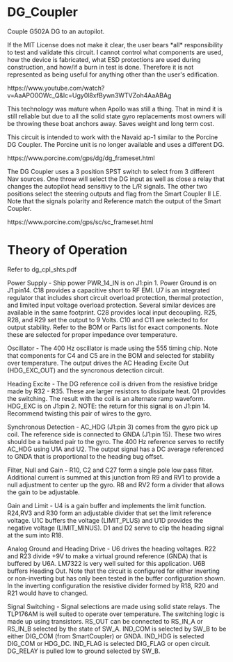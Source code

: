 # DG_Coupler
<p>Couple G502A DG to an autopilot.</p>
<p>If the MIT License does not make it clear, the user bears *all* responsibility to test and validate this circuit.  I cannot control what components are used, how the device is fabricated, what ESD protections are used during construction, and how/if a burn in test is done.  Therefore it is not represented as being useful for anything other than the user's edification.</p>
https://www.youtube.com/watch?v=AaAPO0OWc_Q&lc=Ugy0l8xfBywn3WTVZoh4AaABAg
<p>This technology was mature when Apollo was still a thing.  That in mind it is still reliable but due to all the solid state gyro replacements most owners will be throwing these boat anchors away.  Saves weight and long term cost.</p>
<p>This circuit is intended to work with the Navaid ap-1 similar to the Porcine DG Coupler.  The Porcine unit is no longer available and uses a different DG.</p>
https://www.porcine.com/gps/dg/dg_frameset.html
<p>The DG Coupler uses a 3 position SPST switch to select from 3 different Nav sources.  One throw will select the DG input as well as close a relay that changes the autopilot head sensitivy to the L/R signals.  The other two positions select the steering outputs and flag from the Smart Coupler II LE.  Note that the signals polarity and Reference match the output of the Smart Coupler.</p>
https://www.porcine.com/gps/sc/sc_frameset.html
<h1>Theory of Operation</h1>

<p>Refer to dg_cpl_shts.pdf</p>
<p>Power Supply - Ship power PWR_14_IN is on J1:pin 1.  Power Ground is on J1:pin14.  C18 provides a capacitive short to RF EMI.  U7 is an integrated regulator that includes short circuit overload protection, thermal protection, and limited input voltage overload protection.  Several similar devices are available in the same footprint.  C28 provides local input decoupling.  R25, R28, and R29 set the output to 9 Volts.  C10 and C11 are selected to for output stability.  Refer to the BOM or Parts list for exact components.  Note these are selected for proper impedance over temperature.</p>
<p> Oscillator - The 400 Hz oscillator is made using the 555 timing chip.  Note that components for C4 and C5 are in the BOM and selected for stability over temperature.  The output drives the AC Heading Excite Out (HDG_EXC_OUT) and the syncronous detection circuit.</p>
<p>Heading Excite - The DG reference coil is driven from the resistive bridge made by R32 - R35.  These are larger resistors to dissipate heat.  Q1 provides the switching.  The result with the coil is an alternate ramp waveform.  HDG_EXC is on J1:pin 2. NOTE: the return for this signal is on J1:pin 14.  Recommend twisting this pair of wires to the gyro.</p>
<p>Synchronous Detection - AC_HDG (J1:pin 3) comes from the gyro pick up coil.  The reference side is connected to GNDA (J1:pin 15).  These two wires should be a twisted pair to the gyro.  The 400 Hz reference serves to rectify AC_HDG using U1A and U2.  The output signal has a DC average referenced to GNDA that is proportional to the heading bug offset.</p>
<p>Filter, Null and Gain - R10, C2 and C27 form a single pole low pass filter.  Additional current is summed at this junction from R9 and RV1 to provide a null adjustment to center up the gyro.  R8 and RV2 form a divider that allows the gain to be adjustable.</p>
<p>Gain and Limit - U4 is a gain buffer and implements the limit function. R24,RV3 and R30 form an adjustable divider that set the limit reference voltage.  U1C buffers the voltage (LIMIT_PLUS) and U1D provides the negative voltage (LIMIT_MINUS).  D1 and D2 serve to clip the heading signal at the sum into R18.</p>
<p>Analog Ground and Heading Drive - U6 drives the heading voltages.  R22 and R23 divide +9V to make a virtual ground reference (GNDA) that is buffered by U6A.  LM7322 is very well suited for this application.  U6B buffers Heading Out.  Note that the circuit is configured for either inverting or non-inverting but has only been tested in the buffer configuration shown.  In the inverting configuration the resistive divider formed by R18, R20 and R21 would have to changed.</p>
<p>Signal Switching - Signal selections are made using solid state relays.  The TLP176AM is well suited to operate over temperature.  The switching logic is made up using transistors.  RS_OUT can be connected to RS_IN_A or RS_IN_B selected by the state of SW_A.  IND_COM is selected by SW_B to be either DIG_COM (from SmartCoupler) or GNDA.  IND_HDG is selected DIG_COM or HDG_DC.  IND_FLAG is selected DIG_FLAG or open circuit.  DG_RELAY is pulled low to ground selected by SW_B.</p>

